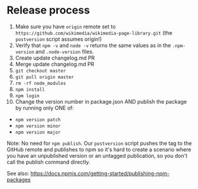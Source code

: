 # Release process

1. Make sure you have `origin` remote set to `https://github.com/wikimedia/wikimedia-page-library.git` (the `postversion` script assumes origin!)
1. Verify that `npm -v` and `node -v` returns the same values as in the `.npm-version` and `.node-version` files.
1. Create update changelog.md PR
1. Merge update changelog.md PR
1. `git checkout master`
1. `git pull origin master`
1. `rm -rf node_modules`
1. `npm install`
1. `npm login`
1. Change the version number in package.json AND publish the package by running only ONE of:
* `npm version patch`
* `npm version minor`
* `npm version major`

Note: No need for `npm publish`. Our `postversion` script pushes the tag to the GitHub remote and publishes to npm so it's hard to create a scenario where you have an unpublished version or an untagged publication, so you don't call the publish command directly.

See also: https://docs.npmjs.com/getting-started/publishing-npm-packages